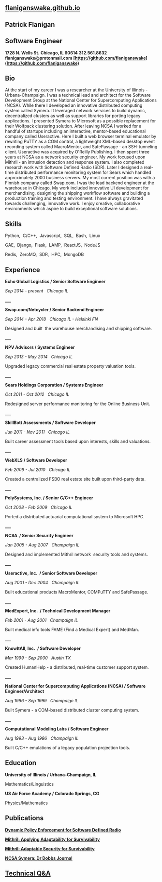 ## [flaniganswake.github.io](https://flaniganswake.github.io/)

## Patrick Flanigan
## Software Engineer
__1728 N. Wells St.__
__Chicago, IL 60614__
__312.561.8632__
__flaniganswake@protonmail.com__
__[https://github.com/flaniganswake](https://github.com/flaniganswake)__

## Bio

At the start of my career I was a researcher at the University of Illinois - Urbana-Champaign. I was a technical lead and architect for the Software Development Group at the National Center for Supercomputing Applications (NCSA). While there I developed an innovative distributed computing system called Symera. It leveraged network services to build dynamic, decentralized clusters as well as support libraries for porting legacy applications. I presented Symera to Microsoft as a possible replacement for their Wolfpack clustering solution. After leaving NCSA I worked for a handful of startups including an interactive, mentor-based educational company called Useractive. Here I built a web browser terminal emulator by rewriting PuTTY as a COM control, a lightweight XML-based desktop event recording system called MacroMentor, and SafePassage - an SSH-tunneling client. Useractive was acquired by O'Reilly Publishing. I then spent three years at NCSA as a network security engineer. My work focused upon Mithril - an intrusion detection and response system. I also completed research work with Software Defined Radio (SDR). Later I designed a real-time distributed performance monitoring system for Sears which handled approximately 2000 business servers. My most current position was with a Finnish company called Swap.com. I was the lead backend engineer at the warehouse in Chicago. My work included innovative UI development for merchandising, designing the shipping workflow software and building a production training and testing environment. I have always gravitated towards challenging, innovative work. I enjoy creative, collaborative environments which aspire to build exceptional software solutions.

## Skills

Python,&nbsp;&nbsp;C/C++,&nbsp;&nbsp;Javascript,&nbsp;&nbsp;SQL,&nbsp;&nbsp;Bash,&nbsp;&nbsp;Linux

GAE,&nbsp;&nbsp;Django,&nbsp;&nbsp;Flask,&nbsp;&nbsp;LAMP,&nbsp;&nbsp;ReactJS,&nbsp;&nbsp;NodeJS

Redis,&nbsp;&nbsp;ZeroMQ,&nbsp;&nbsp;SDR,&nbsp;&nbsp;HPC,&nbsp;&nbsp;MongoDB


## Experience

__Echo Global Logistics / Senior Software Engineer__

*Sep 2014 - present   Chicago IL*

**___**

__Swap.com/Netcycler / Senior Backend Engineer__

*Sep 2014 - Apr 2018   Chicago IL - Helsinki FN*

Designed and built  the warehouse merchandising and shipping software.

**___**

__NPV Advisors / Systems Engineer__

*Sep 2013 - May 2014   Chicago IL*

Upgraded legacy commercial real estate property valuation tools.

**___**

__Sears Holdings Corporation / Systems Engineer__

*Oct 2011 - Oct 2012   Chicago IL*

Redesigned server performance monitoring for the Online Business Unit.

**___**

__SkillBott Assessments / Software Developer__

*Jun 2011 - Nov 2011   Chicago IL*

Built career assessment tools based upon interests, skills and valuations.

**___**

__WebXLS / Software Developer__

*Feb 2009 - Jul 2010   Chicago IL*

Created a centralized FSBO real estate site built upon third-party data.

**___**

__PolySystems, Inc. / Senior C/C++ Engineer__

*Oct 2008 - Feb 2009   Chicago IL*

Ported a distributed actuarial computational system to Microsoft HPC.

**___**

__NCSA  / Senior Security Engineer__

*Jan 2005 - Aug 2007   Champaign IL*

Designed and implemented Mithril network  security tools and systems.

**___**

__Useractive, Inc.  / Senior Software Developer__

*Aug 2001 - Dec 2004   Champaign IL*

Built educational products MacroMentor, COMPuTTY and SafePassage.

**___**

__MedExpert, Inc.  / Technical Development Manager__

*Feb 2001 - Aug 2001   Champaign IL*

Built medical info tools FAME (Find a Medical Expert) and MedMan.

**___**

__KnowItAll, Inc.  / Software Developer__

*Mar 1999 - Sep 2000   Austin TX*

Created HumanHelp - a distributed, real-time customer support system.

**___**

__National Center for Supercomputing Applications (NCSA) /
Software Engineer/Architect__

*Aug 1996 - Sep 1999   Champaign IL*

Built Symera - a COM-based distributed cluster computing system.

**___**

__Computational Modeling Labs / Software Engineer__

*Aug 1993 - Aug 1996   Champaign IL*

Built C/C++ emulations of a legacy population projection tools.

## Education

__University of Illinois / Urbana-Champaign, IL__

Mathematics/Linguistics

__US Air Force Academy / Colorado Springs, CO__

Physics/Mathematics

## Publications

__[Dynamic Policy Enforcement for Software Defined Radio](https://pdfs.semanticscholar.org/6107/44b0613ea31091daa9bf2b7f0361835fa1e1.pdf)__

__[Mithril: Applying Adaptability for Survivability](http://www.ncsa.illinois.edu/People/hkhurana/WENS06.pdf)__

__[Mithril: Adaptable Security for Survivability](https://ieeexplore.ieee.org/document/4198820)__

__[NCSA Symera: Dr Dobbs Journal](http://www.drdobbs.com/windows/ncsa-symera/184410711)__

## [Technical Q&A](https://github.com/flaniganswake/flaniganswake.github.io/blob/master/QA.md)